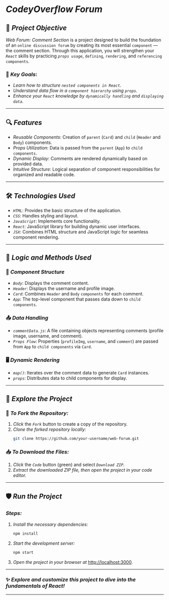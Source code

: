 # *CodeyOverflow Forum*

## 🎯 *Project Objective*  
*Web Forum: Comment Section* is a project designed to build the foundation of an `online discussion forum` by creating its most essential `component` — the comment section. Through this application, you will strengthen your *`React`* skills by practicing *`props usage`*, `defining`, `rendering`, and `referencing components`.  

### 🔑 *Key Goals*:  
- *Learn how to structure `nested components in React`.*  
- *Understand data flow in a `component hierarchy` using `props`.*  
- *Enhance your `React` knowledge by `dynamically handling` and `displaying data`.*  

---

## 🔍 *Features*  
- *Reusable Components*: Creation of `parent` (`Card`) and `child` (`Header` and `Body`) components.  
- *Props Utilization*: Data is passed from the `parent` (`App`) to `child components`.  
- *Dynamic Display*: Comments are rendered dynamically based on provided data.  
- *Intuitive Structure*: Logical separation of component responsibilities for organized and readable code.  

---

## 🛠️ *Technologies Used*  
- *`HTML`*: Provides the basic structure of the application.  
- *`CSS`*: Handles styling and layout.  
- *`JavaScript`*: Implements core functionality.  
- *`React`*: JavaScript library for building dynamic user interfaces.  
- *`JSX`*: Combines HTML structure and JavaScript logic for seamless component rendering.  

---

## 🧠 *Logic and Methods Used*  

### 📝 *Component Structure*  
- *`Body`*: Displays the comment content.  
- *`Header`*: Displays the username and profile image.  
- *`Card`*: Combines `Header` and `Body` `components` for each comment.  
- *`App`*: The top-level component that passes data down to `child components`.  

### 📤 *Data Handling*  
- *`commentData.js`*: A file containing objects representing comments (profile image, username, and comment).  
- *`Props Flow`*: Properties (`profileImg`, `username`, and `comment`) are passed from `App` to `child components` via `Card`.  

### 🖥️ *Dynamic Rendering*  
- *`map()`*: Iterates over the comment data to generate `Card` instances.  
- *`props`*: Distributes data to child components for display.  

---

## 🤝 *Explore the Project*  

### 📂 *To Fork the Repository:*  
1. *Click* the *`Fork`* button to create a copy of the repository.  
2. *Clone the forked repository locally:*  
    ```bash
    git clone https://github.com/your-username/web-forum.git
    ```  

### 📥 *To Download the Files:*  
1. *Click* the *`Code`* button (green) and select *`Download ZIP`*.  
2. *Extract the downloaded ZIP file, then open the project in your code editor.*  

---

## 🛡️ *Run the Project*  

### *Steps:*  
1. *Install the necessary dependencies:*  
    ```bash
    npm install
    ```  
2. *Start the development server:*  
    ```bash
    npm start
    ```  
3. *Open the project in your browser at* [http://localhost:3000](http://localhost:3000).  

---

### ✨ *Explore and customize this project to dive into the fundamentals of React!*

---
